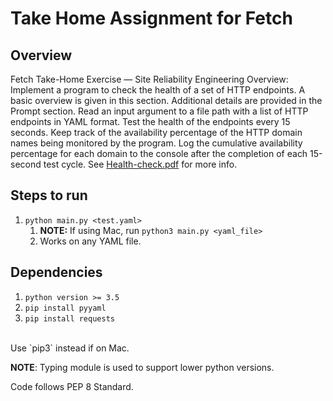 # Take Home Assignment for Fetch

## Overview
Fetch Take-Home Exercise — Site Reliability Engineering Overview: Implement a program to check the health of a set of HTTP endpoints. A basic overview is given in this section. Additional details are provided in the Prompt section. Read an input argument to a file path with a list of HTTP endpoints in YAML format. Test the health of the endpoints every 15 seconds. Keep track of the availability percentage of the HTTP domain names being monitored by the program. Log the cumulative availability percentage for each domain to the console after the completion of each 15-second test cycle.
See [Health-check.pdf](https://github.com/khalilmcfarlane/Fetch-Takehome/blob/main/health-check.pdf) for more info.

## Steps to run
1. `python main.py <test.yaml>`
   1. **NOTE:** If using Mac, run `python3 main.py <yaml_file>`
   2. Works on any YAML file.

## Dependencies
1. `python version >= 3.5`
2. `pip install pyyaml`
3. `pip install requests`
<br>
Use `pip3` instead if on Mac.


**NOTE**: Typing module is used to support lower python versions.

Code follows PEP 8 Standard.